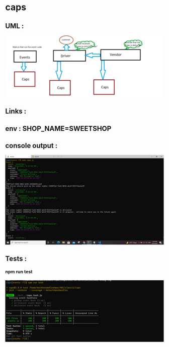 # caps

## UML :
![Capture](Capture1.PNG)


## Links :




## env : SHOP_NAME=SWEETSHOP



## console output :
![Capture](Capture.PNG)


## Tests :
#### npm run test

![Capture](Capture2.PNG)
